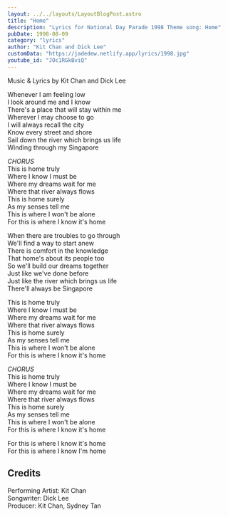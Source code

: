 ```yaml
---
layout: ../../layouts/LayoutBlogPost.astro
title: "Home"
description: "Lyrics for National Day Parade 1998 Theme song: Home"
pubDate: 1998-08-09
category: "lyrics"
author: "Kit Chan and Dick Lee"
customData: "https://jadedew.netlify.app/lyrics/1998.jpg"
youtube_id: "JOc1RGkBviQ"
---
```


Music & Lyrics by Kit Chan and Dick Lee  
  
Whenever I am feeling low  
I look around me and I know  
There's a place that will stay within me  
Wherever I may choose to go  
I will always recall the city  
Know every street and shore  
Sail down the river which brings us life  
Winding through my Singapore  
  
_CHORUS_  
This is home truly  
Where I know I must be  
Where my dreams wait for me  
Where that river always flows  
This is home surely  
As my senses tell me  
This is where I won't be alone  
For this is where I know it's home  
  
When there are troubles to go through  
We'll find a way to start anew  
There is comfort in the knowledge  
That home's about its people too  
So we'll build our dreams together  
Just like we've done before  
Just like the river which brings us life  
There'll always be Singapore  
  
This is home truly  
Where I know I must be  
Where my dreams wait for me  
Where that river always flows  
This is home surely  
As my senses tell me  
This is where I won't be alone  
For this is where I know it's home  
  
_CHORUS_  
This is home truly  
Where I know I must be  
Where my dreams wait for me  
Where that river always flows  
This is home surely  
As my senses tell me  
This is where I won't be alone  
For this is where I know it's home  
  
For this is where I know it's home  
For this is where I know I'm home  
  
## Credits  
Performing Artist: Kit Chan  
Songwriter: Dick Lee  
Producer: Kit Chan, Sydney Tan
